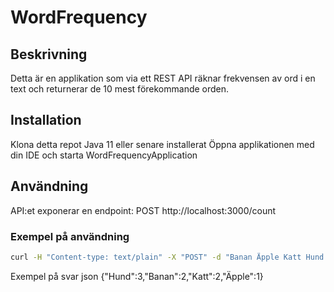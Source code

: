 # WordFrequency

## Beskrivning

Detta är en applikation som via ett REST API räknar frekvensen av ord i en text och returnerar de 10 mest förekommande
orden.

## Installation

Klona detta repot
Java 11 eller senare installerat
Öppna applikationen med din IDE och starta WordFrequencyApplication

## Användning

API:et exponerar en endpoint:
POST http://localhost:3000/count

### Exempel på användning

```bash
curl -H "Content-type: text/plain" -X "POST" -d "Banan Äpple Katt Hund Banan Hund Katt Hund" http://localhost:3000/count
```

Exempel på svar
json
{"Hund":3,"Banan":2,"Katt":2,"Äpple":1}
